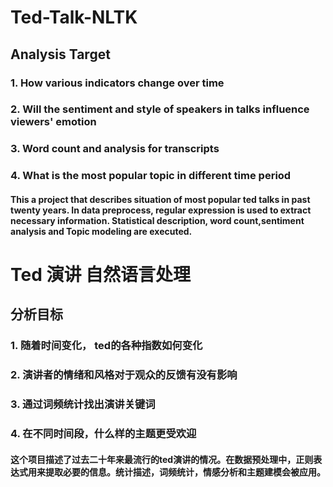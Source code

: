 # Ted-Talk-NLTK
## Analysis Target
### 1. How various indicators change over time
### 2. Will the sentiment and style of speakers in talks influence viewers' emotion
### 3. Word count and analysis for transcripts
### 4. What is the most popular topic in different time period
#### This a project that describes situation of most popular ted talks in past twenty years. In data preprocess, regular expression is used to extract necessary information. Statistical description, word count,sentiment analysis and Topic modeling are executed. 


# Ted 演讲 自然语言处理
## 分析目标
### 1. 随着时间变化， ted的各种指数如何变化
### 2. 演讲者的情绪和风格对于观众的反馈有没有影响
### 3. 通过词频统计找出演讲关键词
### 4. 在不同时间段，什么样的主题更受欢迎
#### 这个项目描述了过去二十年来最流行的ted演讲的情况。在数据预处理中，正则表达式用来提取必要的信息。统计描述，词频统计，情感分析和主题建模会被应用。
